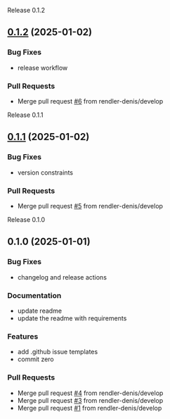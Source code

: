 
<a name="0.1.2">Release 0.1.2</a>
## [0.1.2](https://github.com/rendler-denis/tf-proxmox-mod/compare/0.1.1...0.1.2) (2025-01-02)

### Bug Fixes

* release workflow

### Pull Requests

* Merge pull request [#6](https://github.com/rendler-denis/tf-proxmox-mod/issues/6) from rendler-denis/develop


<a name="0.1.1">Release 0.1.1</a>
## [0.1.1](https://github.com/rendler-denis/tf-proxmox-mod/compare/0.1.0...0.1.1) (2025-01-02)

### Bug Fixes

* version constraints

### Pull Requests

* Merge pull request [#5](https://github.com/rendler-denis/tf-proxmox-mod/issues/5) from rendler-denis/develop


<a name="0.1.0">Release 0.1.0</a>
## 0.1.0 (2025-01-01)

### Bug Fixes

* changelog and release actions

### Documentation

* update readme
* update the readme with requirements

### Features

* add .github issue templates
* commit zero

### Pull Requests

* Merge pull request [#4](https://github.com/rendler-denis/tf-proxmox-mod/issues/4) from rendler-denis/develop
* Merge pull request [#3](https://github.com/rendler-denis/tf-proxmox-mod/issues/3) from rendler-denis/develop
* Merge pull request [#1](https://github.com/rendler-denis/tf-proxmox-mod/issues/1) from rendler-denis/develop

